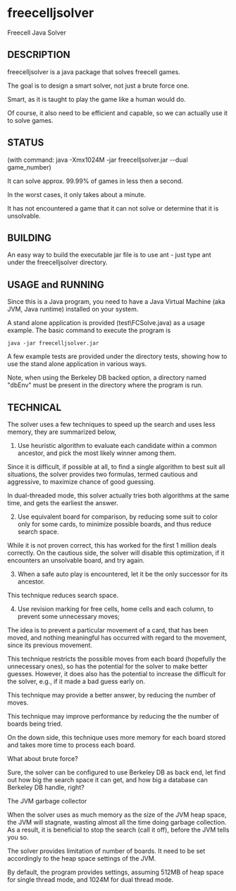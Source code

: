 # freecelljsolver
Freecell Java Solver

## DESCRIPTION

freecelljsolver is a java package that solves freecell games.

The goal is to design a smart solver, not just a brute force one.

Smart, as it is taught to play the game like a human would do. 

Of course, it also need to be efficient and capable, so we can actually use it to solve games. 


## STATUS

(with command: java -Xmx1024M -jar freecelljsolver.jar --dual game_number)

It can solve approx. 99.99% of games in less then a second.

In the worst cases, it only takes about a minute.

It has not encountered a game that it can not solve or determine that it is unsolvable.


## BUILDING

An easy way to build the executable jar file is to use ant - just type ant under the freecelljsolver directory. 


## USAGE and RUNNING

Since this is a Java program, you need to have a Java Virtual Machine (aka JVM, Java runtime) installed on your system.

A stand alone application is provided (test\FCSolve.java) as a usage example. The basic command to execute the program is

	java -jar freecelljsolver.jar

A few example tests are provided under the directory tests, showing how to use the stand alone application in various ways.

Note, when using the Berkeley DB backed option, a directory named "dbEnv" must be present in the directory where the program is run.


## TECHNICAL

The solver uses a few techniques to speed up the search and uses less memory, they are summarized below,

1. Use heuristic algorithm to evaluate each candidate within a common ancestor, and pick the most likely winner among them.

Since it is difficult, if possible at all, to find a single algorithm to best suit all situations, the solver provides two formulas, termed cautious and aggressive, to maximize chance of good guessing.

In dual-threaded mode, this solver actually tries both algorithms at the same time, and gets the earliest the answer.

2. Use equivalent board for comparison, by reducing some suit to color only for some cards, to minimize possible boards, and thus reduce search space.

While it is not proven correct, this has worked for the first 1 million deals correctly. On the cautious side, the solver will disable this optimization, if it encounters an unsolvable board, and try again.
   
3. When a safe auto play is encountered, let it be the only successor for its ancestor.

This technique reduces search space.

4. Use revision marking for free cells, home cells and each column, to prevent some unnecessary moves;

The idea is to prevent a particular movement of a card, that has been moved, and nothing meaningful has occurred with regard to the movement, since its previous movement.  

This technique restricts the possible moves from each board (hopefully the unnecessary ones), so has the potential for the solver to make better guesses. However, it does also has the potential to increase the difficult for the solver, e.g., if it made a bad guess early on.

This technique may provide a better answer, by reducing the number of moves.

This technique may improve performance by reducing the the number of boards being tried.

On the down side, this technique uses more memory for each board stored and takes more time to process each board.


What about brute force?

Sure, the solver can be configured to use Berkeley DB as back end, let find out how big the search space it can get, and how big a database can Berkeley DB handle, right?


The JVM garbage collector

When the solver uses as much memory as the size of the JVM heap space, the JVM will stagnate, wasting almost all the time doing garbage collection. As a result, it is beneficial to stop the search (call it off), before the JVM tells you so.

The solver provides limitation of number of boards. It need to be set accordingly to the heap space settings of the JVM.

By default, the program provides settings, assuming 512MB of heap space for single thread mode, and 1024M for dual thread mode. 
